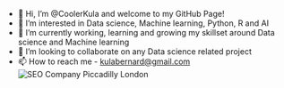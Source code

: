 - 👋 Hi, I’m @CoolerKula and welcome to my GitHub Page!
- 👀 I’m interested in Data science, Machine learning, Python, R and AI
- 🌱 I’m currently working, learning and growing my skillset around Data science and Machine learning
- 💞️ I’m looking to collaborate on any Data science related project
- 📫 How to reach me - kulabernard@gmail.com
![SEO Company Piccadilly London](https://user-images.githubusercontent.com/88874523/158552170-6a601096-d143-4866-876e-d2ace74f373a.gif)
<!---
CoolerKula/CoolerKula is a ✨ special ✨ repository because its `README.md` (this file) appears on your GitHub profile.
You can click the Preview link to take a look at your changes.
--->
